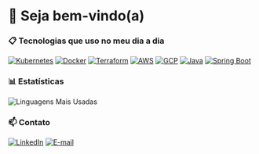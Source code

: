 # 👋 Seja bem-vindo(a)

### 📋 Tecnologias que uso no meu dia a dia

[![Kubernetes](https://img.shields.io/badge/Kubernetes-326CE5?style=for-the-badge&logo=kubernetes&logoColor=white)](https://kubernetes.io/)
[![Docker](https://img.shields.io/badge/Docker-2496ED?style=for-the-badge&logo=docker&logoColor=white)](https://www.docker.com/)
[![Terraform](https://img.shields.io/badge/Terraform-7B42BC?style=for-the-badge&logo=terraform&logoColor=white)](https://www.terraform.io/)
[![AWS](https://img.shields.io/badge/Amazon%20AWS-232F3E?style=for-the-badge&logo=amazonaws&logoColor=white)](https://aws.amazon.com/)
[![GCP](https://img.shields.io/badge/Google%20Cloud-4285F4?style=for-the-badge&logo=googlecloud&logoColor=white)](https://cloud.google.com/)
[![Java](https://img.shields.io/badge/Java-ED8B00?style=for-the-badge&logo=openjdk&logoColor=white)](https://www.oracle.com/java/)
[![Spring Boot](https://img.shields.io/badge/Spring-6DB33F?style=for-the-badge&logo=spring&logoColor=white)](https://spring.io/projects/spring-boot)

### 📊 Estatísticas
![Linguagens Mais Usadas](https://github-readme-stats.vercel.app/api/top-langs/?username=iriscafe&layout=compact&theme=radical)

### 📫 Contato

[![LinkedIn](https://img.shields.io/badge/LinkedIn-0077B5?style=for-the-badge&logo=linkedin&logoColor=white)](https://www.linkedin.com/in/iris-cafe/)
[![E-mail](https://img.shields.io/badge/Gmail-D14836?style=for-the-badge&logo=gmail&logoColor=white)](https://criarmeulink.com.br/u/1683086239)
